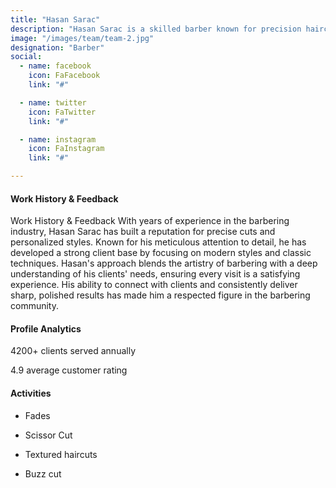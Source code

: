 ```yaml
---
title: "Hasan Sarac"
description: "Hasan Sarac is a skilled barber known for precision haircuts, modern styles, and personalized service at Father and Son Barber Shop in Lorton, Virginia."
image: "/images/team/team-2.jpg"
designation: "Barber"
social:
  - name: facebook
    icon: FaFacebook
    link: "#"

  - name: twitter
    icon: FaTwitter
    link: "#"

  - name: instagram
    icon: FaInstagram
    link: "#"

---
```


#### Work History & Feedback

Work History & Feedback
With years of experience in the barbering industry, Hasan Sarac has built a reputation for precise cuts and personalized styles. Known for his meticulous attention to detail, he has developed a strong client base by focusing on modern styles and classic techniques. Hasan's approach blends the artistry of barbering with a deep understanding of his clients' needs, ensuring every visit is a satisfying experience. His ability to connect with clients and consistently deliver sharp, polished results has made him a respected figure in the barbering community.

#### Profile Analytics

4200+ clients served annually

4.9 average customer rating

#### Activities

- Fades

- Scissor Cut

- Textured haircuts

- Buzz cut

